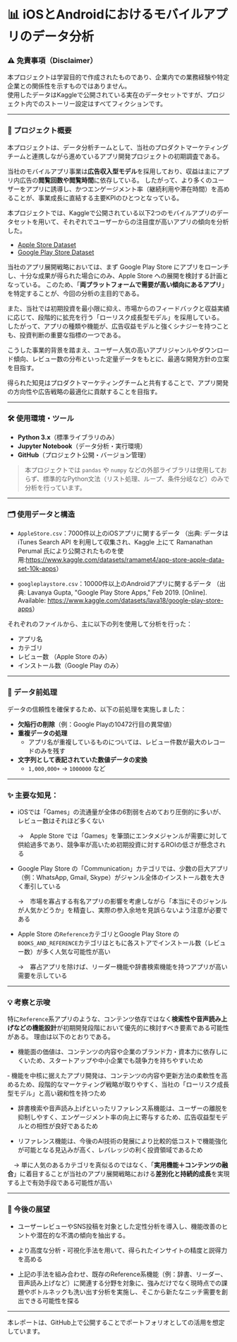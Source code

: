 # 📊 iOSとAndroidにおけるモバイルアプリのデータ分析



### ⚠️ 免責事項（Disclaimer）

本プロジェクトは学習目的で作成されたものであり、企業内での業務経験や特定企業との関係性を示すものではありません。  
使用したデータはKaggleで公開されている実在のデータセットですが、プロジェクト内でのストーリー設定はすべてフィクションです。

---

### 🚀 プロジェクト概要

本プロジェクトは、データ分析チームとして、当社のプロダクトマーケティングチームと連携しながら進めているアプリ開発プロジェクトの初期調査である。

当社のモバイルアプリ事業は**広告収入型モデル**を採用しており、収益は主にアプリ内広告の**閲覧回数や閲覧時間**に依存している。
したがって、より多くのユーザーをアプリに誘導し、かつエンゲージメント率（継続利用や滞在時間）を高めることが、事業成長に直結する主要KPIのひとつとなっている。

本プロジェクトでは、Kaggleで公開されている以下2つのモバイルアプリのデータセットを用いて、それぞれでユーザーからの注目度が高いアプリの傾向を分析した。
- [Apple Store Dataset](https://www.kaggle.com/datasets/ramamet4/app-store-apple-data-set-10k-apps/data)
- [Google Play Store Dataset](https://www.kaggle.com/datasets/lava18/google-play-store-apps)


当社のアプリ展開戦略においては、まず Google Play Store にアプリをローンチし、十分な成果が得られた場合にのみ、Apple Store への展開を検討する計画となっている。
このため、「**両プラットフォームで需要が高い傾向にあるアプリ**」を特定することが、今回の分析の主目的である。

また、当社では初期投資を最小限に抑え、市場からのフィードバックと収益実績に応じて、段階的に拡充を行う「ローリスク成長型モデル」を採用している。  
したがって、アプリの種類や機能が、広告収益モデルと強くシナジーを持つことも、投資判断の重要な指標の一つである。

こうした事業的背景を踏まえ、ユーザー人気の高いアプリジャンルやダウンロード傾向、レビュー数の分布といった定量データをもとに、最適な開発方針の立案を目指す。

得られた知見はプロダクトマーケティングチームと共有することで、アプリ開発の方向性や広告戦略の最適化に貢献することを目指す。

---

### 🛠 使用環境・ツール

- **Python 3.x**（標準ライブラリのみ）
- **Jupyter Notebook**（データ分析・実行環境）
- **GitHub**（プロジェクト公開・バージョン管理）

> 本プロジェクトでは `pandas` や `numpy` などの外部ライブラリは使用しておらず、標準的なPython文法（リスト処理、ループ、条件分岐など）のみで分析を行っています。

---

### 🗂 使用データと構造

- `AppleStore.csv`：7000件以上のiOSアプリに関するデータ
  （出典: データは iTunes Search API を利用して収集され、Kaggle 上にて Ramanathan Perumal 氏により公開されたものを使用:<https://www.kaggle.com/datasets/ramamet4/app-store-apple-data-set-10k-apps>）
  
- `googleplaystore.csv`：10000件以上のAndroidアプリに関するデータ
  （出典: Lavanya Gupta, "Google Play Store Apps," Feb 2019. [Online]. Available: <https://www.kaggle.com/datasets/lava18/google-play-store-apps>）

それぞれのファイルから、主に以下の列を使用して分析を行った：

- アプリ名
- カテゴリ
- レビュー数 （Apple Store のみ）
- インストール数（Google Play のみ）

---

### 🧹 データ前処理

データの信頼性を確保するため、以下の前処理を実施しました：

- **欠陥行の削除**（例：Google Playの10472行目の異常値）
- **重複データの処理**
  - アプリ名が重複しているものについては、レビュー件数が最大のレコードのみを残す
- **文字列として表記されていた数値データの変換**
  - `1,000,000+` → `1000000` など

---

### ✨ 主要な知見：

- iOSでは「Games」の流通量が全体の6割弱を占めており圧倒的に多いが、レビュー数はそれほど多くない

  →　Apple Store では「Games」を筆頭にエンタメジャンルが需要に対して供給過多であり、競争率が高いため初期投資に対するROIの低さが懸念される
  
- Google Play Store の「Communication」カテゴリでは、少数の巨大アプリ（例：WhatsApp, Gmail, Skype）がジャンル全体のインストール数を大きく牽引している

   →　市場を寡占する有名アプリの影響を考慮しながら「本当にそのジャンルが人気かどうか」を精査し、実際の参入余地を見誤らないよう注意が必要である
  
- Apple Store の`Reference`カテゴリとGoogle Play Store の`BOOKS_AND_REFERENCE`カテゴリはともに各ストアでインストール数（レビュー数）が多く人気な可能性が高い

   →　寡占アプリを除けば、リーダー機能や辞書検索機能を持つアプリが高い需要を示している

---

### 💡 考察と示唆

特に`Reference`系アプリのような、コンテンツ依存ではなく**検索性や音声読み上げなどの機能設計**が初期開発段階において優先的に検討すべき要素である可能性がある。
理由は以下のとおりである。

- 機能面の価値は、コンテンツの内容や企業のブランド力・資本力に依存しにくいため、スタートアップや中小企業でも競争力を持ちやすいため

‐ 機能を中核に据えたアプリ開発は、コンテンツの内容や更新方法の柔軟性を高めるため、段階的なマーケティング戦略が取りやすく、当社の「ローリスク成長型モデル」と高い親和性を持つため

- 辞書検索や音声読み上げといったリファレンス系機能は、ユーザーの離脱を抑制しやすく、エンゲージメント率の向上に寄与するため、広告収益型モデルとの相性が良好であるため

- リファレンス機能は、今後のAI技術の発展により比較的低コストで機能強化が可能となる見込みが高く、レバレッジの利く投資領域であるため

　→ 単に人気のあるカテゴリを真似るのではなく、「**実用機能＋コンテンツの融合**」に着目することが当社のアプリ展開戦略における**差別化と持続的成長**を実現する上で有効手段である可能性が高い
 
---

### 🔭 今後の展望

- ユーザーレビューやSNS投稿を対象とした定性分析を導入し、機能改善のヒントや潜在的な不満の傾向を抽出する。

- より高度な分析・可視化手法を用いて、得られたインサイトの精度と説得力を高める

- 上記の手法を組み合わせ、既存のReference系機能（例：辞書、リーダー、音声読み上げなど）に関連する分野を対象に、強みだけでなく現時点での課題やボトルネックも洗い出す分析を実施し、そこから新たなニッチ需要を創出できる可能性を探る

---

本レポートは、GitHub上で公開することでポートフォリオとしての活用を想定しています。  
